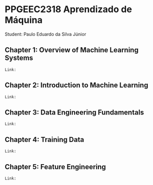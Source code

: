 # PPGEEC2318 Aprendizado de Máquina

  Student: Paulo Eduardo da Silva Júnior

## Chapter 1: Overview of Machine Learning Systems

  `Link:`

## Chapter 2: Introduction to Machine Learning

  `Link:`

## Chapter 3: Data Engineering Fundamentals

  `Link:`

## Chapter 4: Training Data

  `Link:`

## Chapter 5: Feature Engineering

  `Link:`
